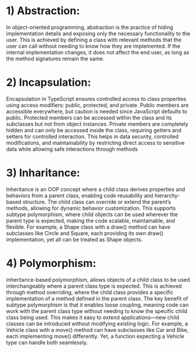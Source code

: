 # 1) Abstraction:
In object-oriented programming, abstraction is the practice of hiding implementation details and exposing only the necessary functionality to the user. This is achieved by defining a class with relevant methods that the user can call without needing to know how they are implemented. If the internal implementation changes, it does not affect the end user, as long as the method signatures remain the same.


# 2) Incapsulation:

Encapsulation in TypeScript ensures controlled access to class properties using access modifiers: public, protected, and private. Public members are accessible everywhere, but caution is needed since JavaScript defaults to public. Protected members can be accessed within the class and its subclasses but not from object instances. Private members are completely hidden and can only be accessed inside the class, requiring getters and setters for controlled interaction. This helps in data security, controlled modifications, and maintainability by restricting direct access to sensitive data while allowing safe interactions through methods

# 3) Inharitance:
Inheritance is an OOP concept where a child class derives properties and behaviors from a parent class, enabling code reusability and hierarchy-based structure. The child class can override or extend the parent’s methods, allowing for dynamic behavior customization. This supports subtype polymorphism, where child objects can be used wherever the parent type is expected, making the code scalable, maintainable, and flexible. For example, a Shape class with a draw() method can have subclasses like Circle and Square, each providing its own draw() implementation, yet all can be treated as Shape objects. 

# 4) Polymorphism:
inheritance-based polymorphism, allows objects of a child class to be used interchangeably where a parent class type is expected. This is achieved through method overriding, where the child class provides a specific implementation of a method defined in the parent class. The key benefit of subtype polymorphism is that it enables loose coupling, meaning code can work with the parent class type without needing to know the specific child class being used. This makes it easy to extend applications—new child classes can be introduced without modifying existing logic. For example, a Vehicle class with a move() method can have subclasses like Car and Bike, each implementing move() differently. Yet, a function expecting a Vehicle type can handle both seamlessly.